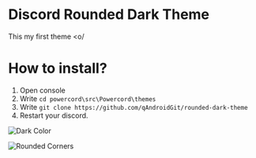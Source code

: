 # Discord Rounded Dark Theme
This my first theme <o/

# How to install?
1) Open console
2) Write `cd powercord\src\Powercord\themes`
3) Write `git clone https://github.com/qAndroidGit/rounded-dark-theme`
4) Restart your discord.

![Dark Color](https://imgur.com/VSp2n1c)

![Rounded Corners](https://imgur.com/h7Fvp5Y)
